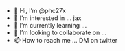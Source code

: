 - 👋 Hi, I’m @phc27x
- 👀 I’m interested in ... jax
- 🌱 I’m currently learning ...
- 💞️ I’m looking to collaborate on ...
- 📫 How to reach me ... DM on twitter

<!---
phc27x/phc27x is a ✨ special ✨ repository because its `README.md` (this file) appears on your GitHub profile.
You can click the Preview link to take a look at your changes.
--->
